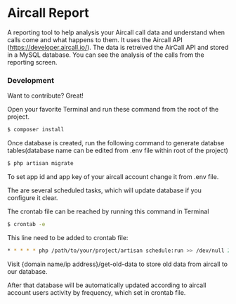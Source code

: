 # Aircall Report

A reporting tool to help analysis your Aircall call data and understand when calls come and what happens to them.  It uses the Aircall API (https://developer.aircall.io/).  The data is retreived the AirCall API and stored in a MySQL database.  You can see the analysis of the calls from the reporting screen.

### Development

Want to contribute? Great!

Open your favorite Terminal and run these command from the root of the project.
```sh
$ composer install
```

Once database is created, run the following command to generate databse tables(database name can be edited from .env file within root of the project)
```sh
$ php artisan migrate
```

To set app id and app key of your aircall account change it from .env file.

The are several scheduled tasks, which will update database if you configure it clear.

The crontab file can be reached by running this command in Terminal

```sh
$ crontab -e
```

This line need to be added to crontab file:


```sh
* * * * * php /path/to/your/project/artisan schedule:run >> /dev/null 2>&1
```

Visit {domain name/ip address}/get-old-data to store old data from aircall to our database.

After that database will be automatically updated according to aircall account users activity by frequency, which set in crontab file.



